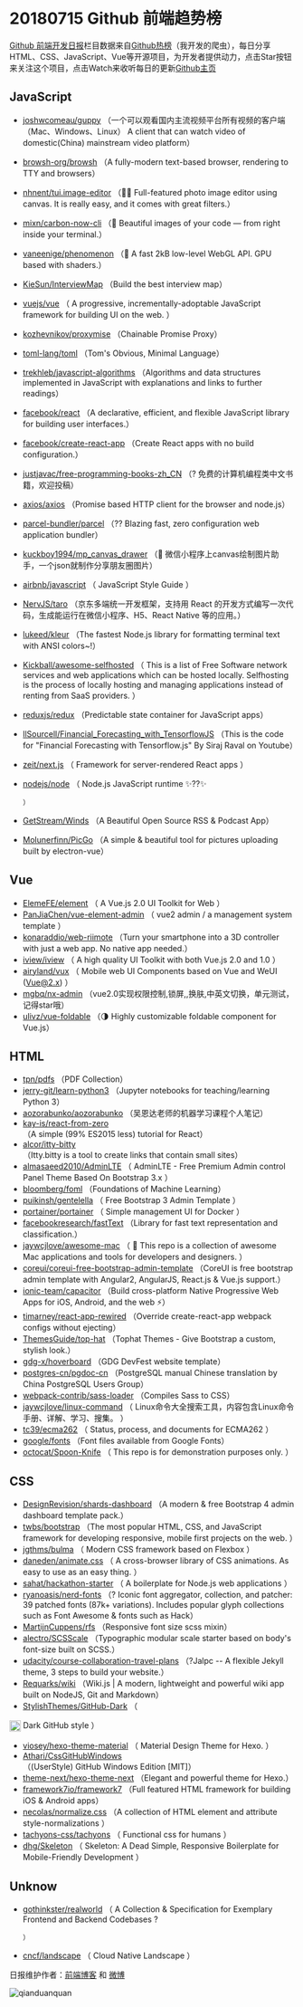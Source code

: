 # 20180715 Github 前端趋势榜

[Github 前端开发日报](http://caibaojian.com/c/news)栏目数据来自[Github热榜](http://news.caibaojian.com/)（我开发的爬虫），每日分享HTML、CSS、JavaScript、Vue等开源项目，为开发者提供动力，点击Star按钮来关注这个项目，点击Watch来收听每日的更新[Github主页](https://github.com/kujian/githubTrending)
## JavaScript

* [joshwcomeau/guppy](https://github.com/joshwcomeau/guppy) （一个可以观看国内主流视频平台所有视频的客户端（Mac、Windows、Linux） A client that can watch video of domestic(China) mainstream video platform）
* [browsh-org/browsh](https://github.com/browsh-org/browsh) （A fully-modern text-based browser, rendering to TTY and browsers）
* [nhnent/tui.image-editor](https://github.com/nhnent/tui.image-editor) （🍞🎨 Full-featured photo image editor using canvas. It is really easy, and it comes with great filters.）
* [mixn/carbon-now-cli](https://github.com/mixn/carbon-now-cli) （🎨 Beautiful images of your code — from right inside your terminal.）
* [vaneenige/phenomenon](https://github.com/vaneenige/phenomenon) （🦄 A fast 2kB low-level WebGL API. GPU based with shaders.）
* [KieSun/InterviewMap](https://github.com/KieSun/InterviewMap) （Build the best interview map）
* [vuejs/vue](https://github.com/vuejs/vue) （
        A progressive, incrementally-adoptable JavaScript framework for building UI on the web.
      ）
* [kozhevnikov/proxymise](https://github.com/kozhevnikov/proxymise) （Chainable Promise Proxy）
* [toml-lang/toml](https://github.com/toml-lang/toml) （Tom's Obvious, Minimal Language）
* [trekhleb/javascript-algorithms](https://github.com/trekhleb/javascript-algorithms) （Algorithms and data structures implemented in JavaScript with explanations and links to further readings）
* [facebook/react](https://github.com/facebook/react) （A declarative, efficient, and flexible JavaScript library for building user interfaces.）
* [facebook/create-react-app](https://github.com/facebook/create-react-app) （Create React apps with no build configuration.）
* [justjavac/free-programming-books-zh_CN](https://github.com/justjavac/free-programming-books-zh_CN) （? 免费的计算机编程类中文书籍，欢迎投稿）
* [axios/axios](https://github.com/axios/axios) （Promise based HTTP client for the browser and node.js）
* [parcel-bundler/parcel](https://github.com/parcel-bundler/parcel) （?? Blazing fast, zero configuration web application bundler）
* [kuckboy1994/mp_canvas_drawer](https://github.com/kuckboy1994/mp_canvas_drawer) （🚀 微信小程序上canvas绘制图片助手，一个json就制作分享朋友圈图片）
* [airbnb/javascript](https://github.com/airbnb/javascript) （
        JavaScript Style Guide
      ）
* [NervJS/taro](https://github.com/NervJS/taro) （京东多端统一开发框架，支持用 React 的开发方式编写一次代码，生成能运行在微信小程序、H5、React Native 等的应用。）
* [lukeed/kleur](https://github.com/lukeed/kleur) （The fastest Node.js library for formatting terminal text with ANSI colors~!）
* [Kickball/awesome-selfhosted](https://github.com/Kickball/awesome-selfhosted) （
        This is a list of Free Software network services and web applications which can be hosted locally. Selfhosting is the process of locally hosting and managing applications instead of renting from SaaS providers.
      ）
* [reduxjs/redux](https://github.com/reduxjs/redux) （Predictable state container for JavaScript apps）
* [llSourcell/Financial_Forecasting_with_TensorflowJS](https://github.com/llSourcell/Financial_Forecasting_with_TensorflowJS) （This is the code for "Financial Forecasting with Tensorflow.js" By Siraj Raval on Youtube）
* [zeit/next.js](https://github.com/zeit/next.js) （
        Framework for server-rendered React apps
      ）
* [nodejs/node](https://github.com/nodejs/node) （
        Node.js JavaScript runtime ✨??✨

      ）
* [GetStream/Winds](https://github.com/GetStream/Winds) （A Beautiful Open Source RSS &amp; Podcast App）
* [Molunerfinn/PicGo](https://github.com/Molunerfinn/PicGo) （A simple &amp; beautiful tool for pictures uploading built by electron-vue）

## Vue

* [ElemeFE/element](https://github.com/ElemeFE/element) （
        A Vue.js 2.0 UI Toolkit for Web
      ）
* [PanJiaChen/vue-element-admin](https://github.com/PanJiaChen/vue-element-admin) （
        vue2 admin / a management system template
      ）
* [konaraddio/web-riimote](https://github.com/konaraddio/web-riimote) （Turn your smartphone into a 3D controller with just a web app. No native app needed.）
* [iview/iview](https://github.com/iview/iview) （
        A high quality UI Toolkit with both Vue.js 2.0 and 1.0
      ）
* [airyland/vux](https://github.com/airyland/vux) （
        Mobile web UI Components based on Vue and WeUI (Vue@2.x)
      ）
* [mgbq/nx-admin](https://github.com/mgbq/nx-admin) （vue2.0实现权限控制,锁屏,,换肤,中英文切换，单元测试，记得star哦）
* [ulivz/vue-foldable](https://github.com/ulivz/vue-foldable) （🌗 Highly customizable foldable component for Vue.js）

## HTML

* [tpn/pdfs](https://github.com/tpn/pdfs) （PDF Collection）
* [jerry-git/learn-python3](https://github.com/jerry-git/learn-python3) （Jupyter notebooks for teaching/learning Python 3）
* [aozorabunko/aozorabunko](https://github.com/aozorabunko/aozorabunko) （吴恩达老师的机器学习课程个人笔记）
* [kay-is/react-from-zero](https://github.com/kay-is/react-from-zero) （A simple (99% ES2015 less) tutorial for React）
* [alcor/itty-bitty](https://github.com/alcor/itty-bitty) （Itty.bitty is a tool to create links that contain small sites）
* [almasaeed2010/AdminLTE](https://github.com/almasaeed2010/AdminLTE) （
        AdminLTE - Free Premium Admin control Panel Theme Based On Bootstrap 3.x
      ）
* [bloomberg/foml](https://github.com/bloomberg/foml) （Foundations of Machine Learning）
* [puikinsh/gentelella](https://github.com/puikinsh/gentelella) （
        Free Bootstrap 3 Admin Template
      ）
* [portainer/portainer](https://github.com/portainer/portainer) （
        Simple management UI for Docker
      ）
* [facebookresearch/fastText](https://github.com/facebookresearch/fastText) （Library for fast text representation and classification.）
* [jaywcjlove/awesome-mac](https://github.com/jaywcjlove/awesome-mac) （
         This repo is a collection of awesome Mac applications and tools for developers and designers.
      ）
* [coreui/coreui-free-bootstrap-admin-template](https://github.com/coreui/coreui-free-bootstrap-admin-template) （CoreUI is free bootstrap admin template with Angular2, AngularJS, React.js &amp; Vue.js support.）
* [ionic-team/capacitor](https://github.com/ionic-team/capacitor) （Build cross-platform Native Progressive Web Apps for iOS, Android, and the web ⚡️）
* [timarney/react-app-rewired](https://github.com/timarney/react-app-rewired) （Override create-react-app webpack configs without ejecting）
* [ThemesGuide/top-hat](https://github.com/ThemesGuide/top-hat) （Tophat Themes - Give Bootstrap a custom, stylish look.）
* [gdg-x/hoverboard](https://github.com/gdg-x/hoverboard) （GDG DevFest website template）
* [postgres-cn/pgdoc-cn](https://github.com/postgres-cn/pgdoc-cn) （PostgreSQL manual Chinese translation by China PostgreSQL Users Group）
* [webpack-contrib/sass-loader](https://github.com/webpack-contrib/sass-loader) （Compiles Sass to CSS）
* [jaywcjlove/linux-command](https://github.com/jaywcjlove/linux-command) （
        Linux命令大全搜索工具，内容包含Linux命令手册、详解、学习、搜集。
      ）
* [tc39/ecma262](https://github.com/tc39/ecma262) （
        Status, process, and documents for ECMA262
      ）
* [google/fonts](https://github.com/google/fonts) （Font files available from Google Fonts）
* [octocat/Spoon-Knife](https://github.com/octocat/Spoon-Knife) （
        This repo is for demonstration purposes only.
      ）

## CSS

* [DesignRevision/shards-dashboard](https://github.com/DesignRevision/shards-dashboard) （A modern &amp; free Bootstrap 4 admin dashboard template pack.）
* [twbs/bootstrap](https://github.com/twbs/bootstrap) （The most popular HTML, CSS, and JavaScript framework for developing responsive, mobile first projects on the web.
      ）
* [jgthms/bulma](https://github.com/jgthms/bulma) （
        Modern CSS framework based on Flexbox
      ）
* [daneden/animate.css](https://github.com/daneden/animate.css) （
        A cross-browser library of CSS animations. As easy to use as an easy thing.
      ）
* [sahat/hackathon-starter](https://github.com/sahat/hackathon-starter) （
        A boilerplate for Node.js web applications
      ）
* [ryanoasis/nerd-fonts](https://github.com/ryanoasis/nerd-fonts) （? Iconic font aggregator, collection, and patcher: 39 patched fonts (87k+ variations). Includes popular glyph collections such as Font Awesome &amp; fonts such as Hack）
* [MartijnCuppens/rfs](https://github.com/MartijnCuppens/rfs) （Responsive font size scss mixin）
* [alectro/SCSScale](https://github.com/alectro/SCSScale) （Typographic modular scale starter based on body's font-size built on SCSS.）
* [udacity/course-collaboration-travel-plans](https://github.com/udacity/course-collaboration-travel-plans) （?Jalpc -- A flexible Jekyll theme, 3 steps to build your website.）
* [Requarks/wiki](https://github.com/Requarks/wiki) （Wiki.js | A modern, lightweight and powerful wiki app built on NodeJS, Git and Markdown）
* [StylishThemes/GitHub-Dark](https://github.com/StylishThemes/GitHub-Dark) （
        
<img class="emoji" title=":octocat:" alt=":octocat:" src="https://assets-cdn.github.com/images/icons/emoji/octocat.png" height="20" width="20" align="absmiddle"> Dark GitHub style
      ）
* [viosey/hexo-theme-material](https://github.com/viosey/hexo-theme-material) （
        Material Design Theme for Hexo.
      ）
* [Athari/CssGitHubWindows](https://github.com/Athari/CssGitHubWindows) （(UserStyle) GitHub Windows Edition [MIT]）
* [theme-next/hexo-theme-next](https://github.com/theme-next/hexo-theme-next) （Elegant and powerful theme for Hexo.）
* [framework7io/framework7](https://github.com/framework7io/framework7) （Full featured HTML framework for building iOS &amp; Android apps）
* [necolas/normalize.css](https://github.com/necolas/normalize.css) （A collection of HTML element and attribute style-normalizations
      ）
* [tachyons-css/tachyons](https://github.com/tachyons-css/tachyons) （
        Functional css for humans
      ）
* [dhg/Skeleton](https://github.com/dhg/Skeleton) （
        Skeleton: A Dead Simple, Responsive Boilerplate for Mobile-Friendly Development
      ）

## Unknow

* [gothinkster/realworld](https://github.com/gothinkster/realworld) （
        A Collection &amp; Specification for Exemplary Frontend and Backend Codebases ?

      ）
* [cncf/landscape](https://github.com/cncf/landscape) （
        Cloud Native Landscape
      ）


日报维护作者：[前端博客](http://caibaojian.com/) 和 [微博](http://caibaojian.com/go/weibo)

![qianduanquan](https://user-images.githubusercontent.com/3055447/38468989-651132ac-3b80-11e8-8e6b-15122322a9d7.png)